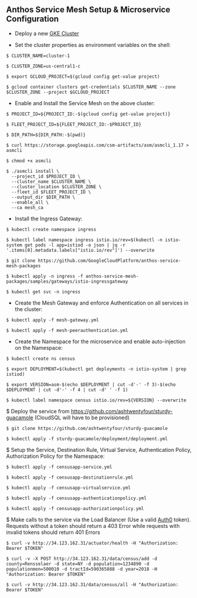 ## Anthos Service Mesh Setup & Microservice Configuration

* Deploy a new [GKE Cluster](https://cloud.google.com/kubernetes-engine?_gl=1*1eynwqq*_up*MQ..&gclid=CjwKCAiAiP2tBhBXEiwACslfnpOfsoiWXnkKrtcWTF8vZ5DZzLvq3kCZTsR_zEcaNKf1PA1ftjZR9xoC2xEQAvD_BwE&gclsrc=aw.ds&hl=en#the-most-scalable-and-fully-automated-kubernetes-service)

* Set the cluster properties as environment variables on the shell:

```
$ CLUSTER_NAME=cluster-1

$ CLUSTER_ZONE=us-central1-c

$ export GCLOUD_PROJECT=$(gcloud config get-value project)

$ gcloud container clusters get-credentials $CLUSTER_NAME --zone $CLUSTER_ZONE --project $GCLOUD_PROJECT
```

* Enable and Install the Service Mesh on the above cluster:

```
$ PROJECT_ID=${PROJECT_ID:-$(gcloud config get-value project)}

$ FLEET_PROJECT_ID=${FLEET_PROJECT_ID:-$PROJECT_ID}

$ DIR_PATH=${DIR_PATH:-$(pwd)}

$ curl https://storage.googleapis.com/csm-artifacts/asm/asmcli_1.17 > asmcli

$ chmod +x asmcli

$ ./asmcli install \
  --project_id $PROJECT_ID \
  --cluster_name $CLUSTER_NAME \
  --cluster_location $CLUSTER_ZONE \
  --fleet_id $FLEET_PROJECT_ID \
  --output_dir $DIR_PATH \
  --enable_all \
  --ca mesh_ca
```

* Install the Ingress Gateway:

```
$ kubectl create namespace ingress

$ kubectl label namespace ingress istio.io/rev=$(kubectl -n istio-system get pods -l app=istiod -o json | jq -r '.items[0].metadata.labels["istio.io/rev"]') --overwrite

$ git clone https://github.com/GoogleCloudPlatform/anthos-service-mesh-packages

$ kubectl apply -n ingress -f anthos-service-mesh-packages/samples/gateways/istio-ingressgateway

$ kubectl get svc -n ingress
```

* Create the Mesh Gateway and enforce Authentication on all services in the cluster:

```
$ kubectl apply -f mesh-gateway.yml

$ kubectl apply -f mesh-peerauthentication.yml
```

* Create the Namespace for the microservice and enable auto-injection on the Namespace:

```
$ kubectl create ns census

$ export DEPLOYMENT=$(kubectl get deployments -n istio-system | grep istiod)

$ export VERSION=asm-$(echo $DEPLOYMENT | cut -d'-' -f 3)-$(echo $DEPLOYMENT | cut -d'-' -f 4 | cut -d' ' -f 1)

$ kubectl label namespace census istio.io/rev=${VERSION} --overwrite
```

$ Deploy the service from https://github.com/ashtwentyfour/sturdy-guacamole (CloudSQL will have to be provisioned)

```
$ git clone https://github.com/ashtwentyfour/sturdy-guacamole

$ kubectl apply -f sturdy-guacamole/deployment/deployment.yml
```

$ Setup the Service, Destination Rule, Virtual Service, Authentication Policy, Authorization Policy for the Namespace:

```
$ kubectl apply -f censusapp-service.yml

$ kubectl apply -f censusapp-destinationrule.yml

$ kubectl apply -f censusapp-virtualservice.yml

$ kubectl apply -f censusapp-authenticationpolicy.yml

$ kubectl apply -f censusapp-authorizationpolicy.yml
```

$ Make calls to the service via the Load Balancer (Use a valid [Auth0](https://auth0.com/) token). Requests without a token should return a 403 Error while requests with invalid tokens should return 401 Errors

```
$ curl -v http://34.123.162.31/actuator/health -H "Authorization: Bearer $TOKEN"

$ curl -v -X POST http://34.123.162.31/data/census/add -d county=Rensselaer -d state=NY -d population=1234890 -d populationmen=500010 -d tractId=590365888 -d year=2018 -H "Authorization: Bearer $TOKEN"

$ curl -v http://34.123.162.31/data/census/all -H "Authorization: Bearer $TOKEN"
```
